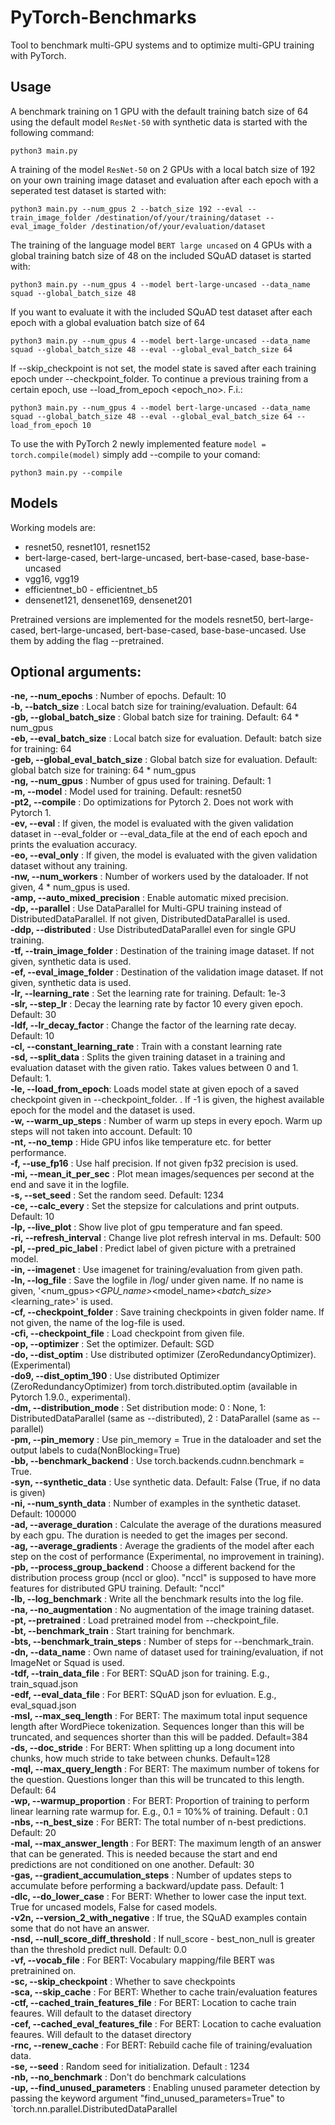 # PyTorch-Benchmarks

Tool to benchmark multi-GPU systems and to optimize multi-GPU training with PyTorch.  
  
        
## Usage  

A benchmark training on 1 GPU with the default training batch size of 64 using the default model `ResNet-50` with synthetic data is started with the following command:  
```
python3 main.py
```

A training of the model `ResNet-50` on 2 GPUs with a local batch size of 192 on your own training image dataset and evaluation after each epoch with a seperated test dataset is started with:  
```
python3 main.py --num_gpus 2 --batch_size 192 --eval --train_image_folder /destination/of/your/training/dataset --eval_image_folder /destination/of/your/evaluation/dataset
```

The training of the language model `BERT large uncased` on 4 GPUs with a global training batch size of 48 on the included SQuAD dataset is started with:  
```
python3 main.py --num_gpus 4 --model bert-large-uncased --data_name squad --global_batch_size 48 
```

If you want to evaluate it with the included SQuAD test dataset after each epoch with a global evaluation batch size of 64 
```
python3 main.py --num_gpus 4 --model bert-large-uncased --data_name squad --global_batch_size 48 --eval --global_eval_batch_size 64
```

If --skip_checkpoint is not set, the model state is saved after each training epoch under --checkpoint_folder. To continue a previous training from a certain epoch, use --load_from_epoch <epoch_no>. F.i.:  
```
python3 main.py --num_gpus 4 --model bert-large-uncased --data_name squad --global_batch_size 48 --eval --global_eval_batch_size 64 --load_from_epoch 10
```

To use the with PyTorch 2 newly implemented feature `model = torch.compile(model)` simply add --compile to your comand:
```
python3 main.py --compile
```

## Models  
Working models are:
- resnet50, resnet101, resnet152  
- bert-large-cased, bert-large-uncased, bert-base-cased, base-base-uncased
- vgg16, vgg19  
- efficientnet_b0 - efficientnet_b5  
- densenet121, densenet169, densenet201  
  
Pretrained versions are implemented for the models resnet50, bert-large-cased, bert-large-uncased, bert-base-cased, base-base-uncased. Use them by adding the flag --pretrained.
  
## Optional arguments:  
  
  **-ne, --num_epochs** : Number of epochs. Default: 10  
  **-b, --batch_size** : Local batch size for training/evaluation. Default: 64  
  **-gb, --global_batch_size** : Global batch size for training. Default: 64 * num_gpus  
  **-eb, --eval_batch_size** : Local batch size for evaluation. Default: batch size for training: 64  
  **-geb, --global_eval_batch_size** : Global batch size for evaluation. Default: global batch size for training: 64 * num_gpus  
  **-ng, --num_gpus** : Number of gpus used for training. Default: 1  
  **-m, --model** : Model used for training. Default: resnet50  
  **-pt2, --compile** : Do optimizations for Pytorch 2. Does not work with Pytorch 1.  
  **-ev, --eval** : If given, the model is evaluated with the given validation dataset in --eval_folder or --eval_data_file at the end of each epoch and prints the evaluation accuracy.  
  **-eo, --eval_only** : If given, the model is evaluated with the given validation dataset without any training.  
  **-nw, --num_workers** : Number of workers used by the dataloader. If not given, 4 \* num_gpus is used.  
  **-amp, --auto_mixed_precision** : Enable automatic mixed precision.  
  **-dp, --parallel** : Use DataParallel for Multi-GPU training instead of DistributedDataParallel. If not given, DistributedDataParallel is used.  
  **-ddp, --distributed** : Use DistributedDataParallel even for single GPU training.  
  **-tf, --train_image_folder** : Destination of the training image dataset. If not given, synthetic data is used.  
  **-ef, --eval_image_folder** : Destination of the validation image dataset. If not given, synthetic data is used.  
  **-lr, --learning_rate** : Set the learning rate for training. Default: 1e-3  
  **-slr, --step_lr** : Decay the learning rate by factor 10 every given epoch. Default: 30  
  **-ldf, --lr_decay_factor** : Change the factor of the learning rate decay. Default: 10  
  **-cl, --constant_learning_rate** : Train with a constant learning rate  
  **-sd, --split_data** : Splits the given training dataset in a training and evaluation dataset with the given ratio. Takes values between 0 and 1. Default: 1.  
  **-le, --load_from_epoch**: Loads model state at given epoch of a saved checkpoint given in --checkpoint_folder. . If -1 is given, the highest available epoch for the model and the dataset is used.  
  **-w, --warm_up_steps** : Number of warm up steps in every epoch. Warm up steps will not taken into account. Default: 10  
  **-nt, --no_temp** : Hide GPU infos like temperature etc. for better performance.  
  **-f, --use_fp16** : Use half precision. If not given fp32 precision is used.  
  **-mi, --mean_it_per_sec** : Plot mean images/sequences per second at the end and save it in the logfile.  
  **-s, --set_seed** : Set the random seed. Default: 1234  
  **-ce, --calc_every** : Set the stepsize for calculations and print outputs. Default: 10  
  **-lp, --live_plot** : Show live plot of gpu temperature and fan speed.  
  **-ri, --refresh_interval** : Change live plot refresh interval in ms. Default: 500  
  **-pl, --pred_pic_label** : Predict label of given picture with a pretrained model.  
  **-in, --imagenet** : Use imagenet for training/evaluation from given path.  
  **-ln, --log_file** : Save the logfile in /log/ under given name. If no name is given, '<num_gpus>_<GPU_name>_<model_name>_<batch_size>_<learning_rate>' is used.  
  **-cf, --checkpoint_folder** : Save training checkpoints in given folder name.  If not given, the name of the log-file is used.  
  **-cfi, --checkpoint_file** : Load checkpoint from given file.  
  **-op, --optimizer** : Set the optimizer. Default: SGD  
  **-do, --dist_optim** : Use distributed optimizer (ZeroRedundancyOptimizer). (Experimental)  
  **-do9, --dist_optim_190** : Use distributed Optimizer (ZeroRedundancyOptimizer) from torch.distributed.optim (available in Pytorch 1.9.0., experimental).  
  **-dm, --distribution_mode** : Set distribution mode: 0 : None, 1: DistributedDataParallel (same as --distributed), 2 : DataParallel (same as --parallel)  
  **-pm, --pin_memory** : Use pin_memory = True in the dataloader and set the output labels to cuda(NonBlocking=True)  
  **-bb, --benchmark_backend** : Use torch.backends.cudnn.benchmark = True.  
  **-syn, --synthetic_data** : Use synthetic data. Default: False (True, if no data is given)  
  **-ni, --num_synth_data** : Number of examples in the synthetic dataset. Default: 100000  
  **-ad, --average_duration** : Calculate the average of the durations measured by each gpu. The duration is needed to get the images per second.  
  **-ag, --average_gradients** : Average the gradients of the model after each step on the cost of performance (Experimental, no improvement in training).  
  **-pb, --process_group_backend** : Choose a different backend for the distribution process group (nccl or gloo). "nccl" is supposed to have more features for distributed GPU training. Default: "nccl"  
  **-lb, --log_benchmark** : Write all the benchmark results into the log file.  
  **-na, --no_augmentation** : No augmentation of the image training dataset.  
  **-pt, --pretrained** : Load pretrained model from --checkpoint_file.  
  **-bt, --benchmark_train** : Start training for benchmark.  
  **-bts, --benchmark_train_steps** : Number of steps for --benchmark_train.  
  **-dn, --data_name** : Own name of dataset used for training/evaluation, if not ImageNet or Squad is used.  
  **-tdf, --train_data_file** : For BERT: SQuAD json for training. E.g., train_squad.json  
  **-edf, --eval_data_file** : For BERT: SQuAD json for evluation. E.g., eval_squad.json  
  **-msl, --max_seq_length** : For BERT: The maximum total input sequence length after WordPiece tokenization. Sequences longer than this will be truncated, and sequences shorter than this will be padded. Default=384  
  **-ds, --doc_stride** : For BERT: When splitting up a long document into chunks, how much stride to take between chunks. Default=128  
  **-mql, --max_query_length** : For BERT: The maximum number of tokens for the question. Questions longer than this will be truncated to this length. Default: 64  
  **-wp, --warmup_proportion** : For BERT: Proportion of training to perform linear learning rate warmup for. E.g., 0.1 = 10%% of training. Default : 0.1  
  **-nbs, --n_best_size** : For BERT: The total number of n-best predictions. Default: 20  
  **-mal, --max_answer_length** : For BERT: The maximum length of an answer that can be generated. This is needed because the start and end predictions are not conditioned on one another. Default: 30  
  **-gas, --gradient_accumulation_steps** : Number of updates steps to accumulate before performing a backward/update pass. Default: 1  
  **-dlc, --do_lower_case** : For BERT: Whether to lower case the input text. True for uncased models, False for cased models.  
  **-v2n, --version_2_with_negative** : If true, the SQuAD examples contain some that do not have an answer.  
  **-nsd, --null_score_diff_threshold** : If null_score - best_non_null is greater than the threshold predict null. Default: 0.0  
  **-vf, --vocab_file** : For BERT: Vocabulary mapping/file BERT was pretrainined on.  
  **-sc, --skip_checkpoint** : Whether to save checkpoints  
  **-sca, --skip_cache** : For BERT: Whether to cache train/evaluation features  
  **-ctf, --cached_train_features_file** : For BERT: Location to cache train feaures. Will default to the dataset directory  
  **-cef, --cached_eval_features_file** : For BERT: Location to cache evaluation feaures. Will default to the dataset directory  
  **-rnc, --renew_cache** : For BERT: Rebuild cache file of training/evaluation data.  
  **-se, --seed** : Random seed for initialization. Default : 1234  
  **-nb, --no_benchmark** : Don't do benchmark calculations  
  **-up, --find_unused_parameters** : Enabling unused parameter detection by passing the keyword argument "find_unused_parameters=True" to `torch.nn.parallel.DistributedDataParallel  
